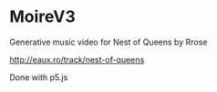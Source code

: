 # MoireV3

Generative music video for Nest of Queens by Rrose

http://eaux.ro/track/nest-of-queens

Done with p5.js
